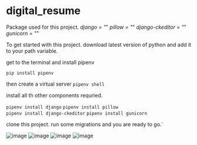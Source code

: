 # digital_resume
Package used for this project.
*django = "*"
*pillow = "*"
*django-ckeditor = "*"
*gunicorn = "*"

To get started with this project. download latest version of python and add it to your path variable.

get to the terminal and install pipenv 

`pip install pipenv     `


then create a virtual server 
`pipenv shell    `

install all th other components requried.

`pipenv install django`
`pipenv install pillow`  
`pipenv install django-ckeditor`
`pipenv install gunicorn`

clone this project.
run some migrations and you are ready to go.`

![image](https://user-images.githubusercontent.com/45898572/142725259-1e208a00-d1f2-40af-a76e-90e27c42ecae.png)
![image](https://user-images.githubusercontent.com/45898572/142725294-c815e06c-7428-4637-b34a-1139fce1c451.png)
![image](https://user-images.githubusercontent.com/45898572/142725295-e5d5f6fd-42e3-4071-ba38-9f3cd567a639.png)
![image](https://user-images.githubusercontent.com/45898572/142725297-4abb6438-b144-4b69-8f33-ad6fd5ca0a05.png)
